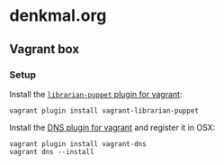 # denkmal.org

## Vagrant box

### Setup
Install the [`librarian-puppet` plugin for vagrant](https://github.com/mhahn/vagrant-librarian-puppet):
```
vagrant plugin install vagrant-librarian-puppet
```

Install the [DNS plugin for vagrant](https://github.com/BerlinVagrant/vagrant-dns) and register it in OSX:
```
vagrant plugin install vagrant-dns
vagrant dns --install
```
